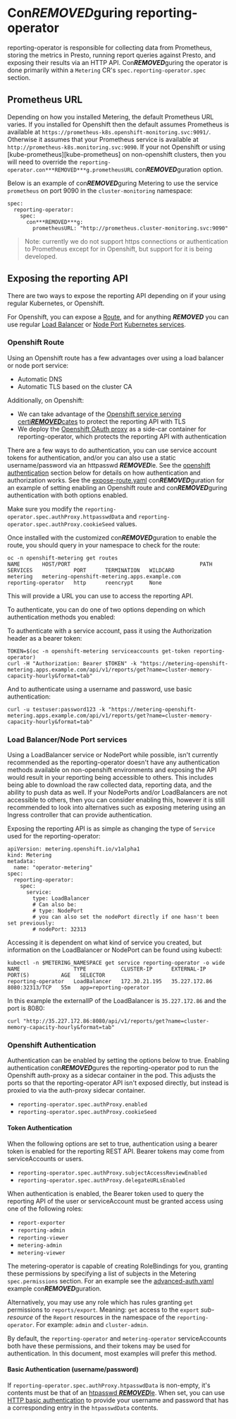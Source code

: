 # Con***REMOVED***guring reporting-operator

reporting-operator is responsible for collecting data from Prometheus, storing the metrics in Presto, running report queries against Presto, and exposing their results via an HTTP API.
Con***REMOVED***guring the operator is done primarily within a `Metering` CR's `spec.reporting-operator.spec` section.

## Prometheus URL

Depending on how you installed Metering, the default Prometheus URL varies.
If you installed for Openshift then the default assumes Prometheus is available at `https://prometheus-k8s.openshift-monitoring.svc:9091/`.
Otherwise it assumes that your Prometheus service is available at `http://prometheus-k8s.monitoring.svc:9090`.
If your not Openshift or using [kube-prometheus][kube-prometheus] on non-openshift clusters, then you will need to override the `reporting-operator.con***REMOVED***g.prometheusURL` con***REMOVED***guration option.

Below is an example of con***REMOVED***guring Metering to use the service `prometheus` on port 9090 in the `cluster-monitoring` namespace:

```
spec:
  reporting-operator:
    spec:
      con***REMOVED***g:
        prometheusURL: "http://prometheus.cluster-monitoring.svc:9090"
```

> Note: currently we do not support https connections or authentication to Prometheus except for in Openshift, but support for it is being developed.

## Exposing the reporting API

There are two ways to expose the reporting API depending on if your using regular Kubernetes, or Openshift.

For Openshift, you can expose a [Route][route], and for anything ***REMOVED*** you can use regular [Load Balancer][load-balancer-svc] or [Node Port][node-port-svc] [Kubernetes services][kube-svc].

### Openshift Route

Using an Openshift route has a few advantages over using a load balancer or node port service:

- Automatic DNS
- Automatic TLS based on the cluster CA

Additionally, on Openshift:

- We can take advantage of the [Openshift service serving certi***REMOVED***cates][service-certs] to protect the reporting API with TLS
- We deploy the [Openshift OAuth proxy][oauth-proxy] as a side-car container for reporting-operator, which protects the reporting API with authentication

There are a few ways to do authentication, you can use service account tokens for authentication, and/or you can also use a static username/password via an httpasswd ***REMOVED***le.
See the [openshift authentication](#openshift-authentication) section below for details on how authentication and authorization works.
See the [expose-route.yaml][expose-route-con***REMOVED***g] con***REMOVED***guration for an example of setting enabling an Openshift route and con***REMOVED***guring authentication with both options enabled.

Make sure you modify the `reporting-operator.spec.authProxy.httpasswdData` and `reporting-operator.spec.authProxy.cookieSeed` values.

Once installed with the customized con***REMOVED***guration to enable the route, you should query in your namespace to check for the route:

```
oc -n openshift-metering get routes
NAME       HOST/PORT                                         PATH      SERVICES             PORT      TERMINATION   WILDCARD
metering   metering-openshift-metering.apps.example.com                reporting-operator   http      reencrypt     None
```

This will provide a URL you can use to access the reporting API.

To authenticate, you can do one of two options depending on which authentication methods you enabled:

To authenticate with a service account, pass it using the Authorization header as a bearer token:

```
TOKEN=$(oc -n openshift-metering serviceaccounts get-token reporting-operator)
curl -H "Authorization: Bearer $TOKEN" -k "https://metering-openshift-metering.apps.example.com/api/v1/reports/get?name=cluster-memory-capacity-hourly&format=tab"
```

And to authenticate using a username and password, use basic authentication:

```
curl -u testuser:password123 -k "https://metering-openshift-metering.apps.example.com/api/v1/reports/get?name=cluster-memory-capacity-hourly&format=tab"
```

### Load Balancer/Node Port services

Using a LoadBalancer service or NodePort while possible, isn't currently recommended as the reporting-operator doesn't have any authentication methods available on non-openshift environments and exposing the API would result in your reporting being accessible to others.
This includes being able to download the raw collected data, reporting data, and the ability to push data as well.
If your NodePorts and/or LoadBalancers are not accessible to others, then you can consider enabling this, however it is still recommended to look into alternatives such as exposing metering using an Ingress controller that can provide authentication.

Exposing the reporting API is as simple as changing the type of `Service` used for the reporting-operator:

```
apiVersion: metering.openshift.io/v1alpha1
kind: Metering
metadata:
  name: "operator-metering"
spec:
  reporting-operator:
    spec:
      service:
        type: LoadBalancer
        # Can also be:
        # type: NodePort
        # you can also set the nodePort directly if one hasn't been set previously:
        # nodePort: 32313
```

Accessing it is dependent on what kind of service you created, but information on the LoadBalancer or NodePort can be found using kubectl:

```
kubectl -n $METERING_NAMESPACE get service reporting-operator -o wide
NAME                 TYPE           CLUSTER-IP      EXTERNAL-IP     PORT(S)          AGE   SELECTOR
reporting-operator   LoadBalancer   172.30.21.195   35.227.172.86   8080:32313/TCP   55m   app=reporting-operator
```

In this example the externalIP of the LoadBalancer is `35.227.172.86` and the port is 8080:

```
curl "http://35.227.172.86:8080/api/v1/reports/get?name=cluster-memory-capacity-hourly&format=tab"
```

### Openshift Authentication

Authentication can be enabled by setting the options below to true.
Enabling authentication con***REMOVED***gures the reporting-operator pod to run the Openshift auth-proxy as a sidecar container in the pod.
This adjusts the ports so that the reporting-operator API isn't exposed directly, but instead is proxied to via the auth-proxy sidecar container.

- `reporting-operator.spec.authProxy.enabled`
- `reporting-operator.spec.authProxy.cookieSeed`

#### Token Authentication

When the following options are set to true, authentication using a bearer token is enabled for the reporting REST API.
Bearer tokens may come from serviceAccounts or users.

- `reporting-operator.spec.authProxy.subjectAccessReviewEnabled`
- `reporting-operator.spec.authProxy.delegateURLsEnabled`

When authentication is enabled, the Bearer token used to query the reporting API of the user or serviceAccount must be granted access using one of the following roles:

- `report-exporter`
- `reporting-admin`
- `reporting-viewer`
- `metering-admin`
- `metering-viewer`

The metering-operator is capable of creating RoleBindings for you, granting these permissions by specifying a list of subjects in the Metering `spec.permissions` section.
For an example see the [advanced-auth.yaml][advanced-auth-con***REMOVED***g] example con***REMOVED***guration.

Alternatively, you may use any role which has rules granting `get` permissions to `reports/export`.
Meaning: `get` access to the `export` _sub-resource_ of the `Report` resources in the namespace of the `reporting-operator`.
For example: `admin` and `cluster-admin`.

By default, the `reporting-operator` and `metering-operator` serviceAccounts both have these permissions, and their tokens may be used for authentication.
In this document, most examples will prefer this method.

#### Basic Authentication (username/password)

If `reporting-operator.spec.authProxy.htpasswdData` is non-empty, it's contents must be that of an [htpasswd ***REMOVED***le](https://httpd.apache.org/docs/2.4/programs/htpasswd.html).
When set, you can use [HTTP basic authentication][basic-auth-rfc] to provide your username and password that has a corresponding entry in the `htpasswdData` contents.

[route]: https://docs.openshift.com/container-platform/3.11/dev_guide/routes.html
[kube-svc]: https://kubernetes.io/docs/concepts/services-networking/service/
[load-balancer-svc]: https://kubernetes.io/docs/concepts/services-networking/service/#loadbalancer
[node-port-svc]: https://kubernetes.io/docs/concepts/services-networking/service/#nodeport
[service-certs]: https://docs.openshift.com/container-platform/3.11/dev_guide/secrets.html#service-serving-certi***REMOVED***cate-secrets
[oauth-proxy]: https://github.com/openshift/oauth-proxy
[expose-route-con***REMOVED***g]: ../manifests/metering-con***REMOVED***g/expose-route.yaml
[basic-auth-rfc]: https://tools.ietf.org/html/rfc7617
[advanced-auth-con***REMOVED***g]: ../manifests/metering-con***REMOVED***g/advanced-auth.yaml
